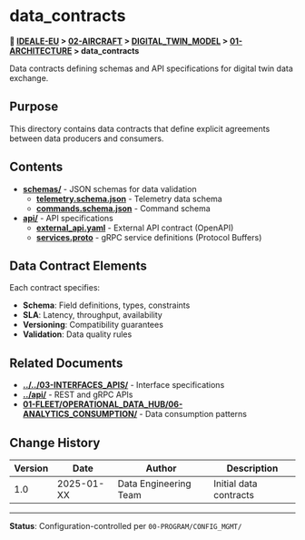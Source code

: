 # data_contracts

**📍 [IDEALE-EU](../../../../) > [02-AIRCRAFT](../../../) > [DIGITAL_TWIN_MODEL](../../) > [01-ARCHITECTURE](../) > data_contracts**

Data contracts defining schemas and API specifications for digital twin data exchange.

## Purpose

This directory contains data contracts that define explicit agreements between data producers and consumers.

## Contents

- **[schemas/](schemas/)** - JSON schemas for data validation
  - **[telemetry.schema.json](schemas/telemetry.schema.json)** - Telemetry data schema
  - **[commands.schema.json](schemas/commands.schema.json)** - Command schema
- **[api/](api/)** - API specifications
  - **[external_api.yaml](api/external_api.yaml)** - External API contract (OpenAPI)
  - **[services.proto](api/services.proto)** - gRPC service definitions (Protocol Buffers)

## Data Contract Elements

Each contract specifies:
- **Schema**: Field definitions, types, constraints
- **SLA**: Latency, throughput, availability
- **Versioning**: Compatibility guarantees
- **Validation**: Data quality rules

## Related Documents

- **[../../03-INTERFACES_APIS/](../../03-INTERFACES_APIS/)** - Interface specifications
- **[../api/](../api/)** - REST and gRPC APIs
- **[01-FLEET/OPERATIONAL_DATA_HUB/06-ANALYTICS_CONSUMPTION/](../../../../01-FLEET/OPERATIONAL_DATA_HUB/06-ANALYTICS_CONSUMPTION/)** - Data consumption patterns

## Change History

| Version | Date | Author | Description |
|---------|------|--------|-------------|
| 1.0 | 2025-01-XX | Data Engineering Team | Initial data contracts |

---

**Status**: Configuration-controlled per `00-PROGRAM/CONFIG_MGMT/`
